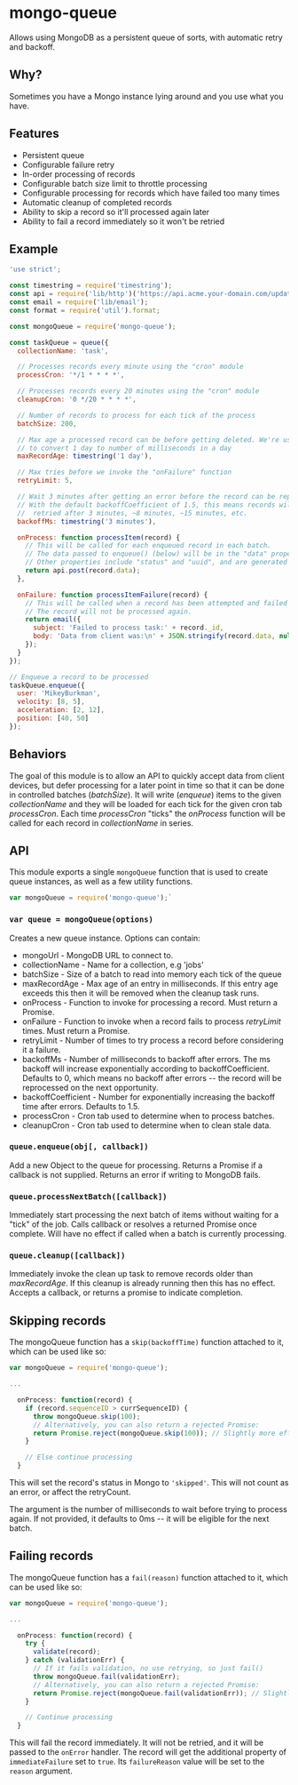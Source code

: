 # mongo-queue

Allows using MongoDB as a persistent queue of sorts, with automatic retry and backoff.

## Why?
Sometimes you have a Mongo instance lying around and you use what you have.

## Features
* Persistent queue
* Configurable failure retry
* In-order processing of records
* Configurable batch size limit to throttle processing
* Configurable processing for records which have failed too many times
* Automatic cleanup of completed records
* Ability to skip a record so it'll processed again later
* Ability to fail a record immediately so it won't be retried

## Example

```js
'use strict';

const timestring = require('timestring');
const api = require('lib/http')('https://api.acme.your-domain.com/updates');
const email = require('lib/email');
const format = require('util').format;

const mongoQueue = require('mongo-queue');

const taskQueue = queue({
  collectionName: 'task',

  // Processes records every minute using the "cron" module
  processCron: '*/1 * * * *',

  // Processes records every 20 minutes using the "cron" module
  cleanupCron: '0 */20 * * * *',

  // Number of records to process for each tick of the process
  batchSize: 200,

  // Max age a processed record can be before getting deleted. We're using timestring 
  // to convert 1 day to number of milliseconds in a day
  maxRecordAge: timestring('1 day'),

  // Max tries before we invoke the "onFailure" function
  retryLimit: 5,

  // Wait 3 minutes after getting an error before the record can be reprocessed.
  // With the default backoffCoefficient of 1.5, this means records will be
  //  retried after 3 minutes, ~8 minutes, ~15 minutes, etc.
  backoffMs: timestring('3 minutes'),

  onProcess: function processItem(record) {
    // This will be called for each enqueued record in each batch.
    // The data passed to enqueue() (below) will be in the "data" property. 
    // Other properties include "status" and "uuid", and are generated by mongo-queue.
    return api.post(record.data);
  },

  onFailure: function processItemFailure(record) {
    // This will be called when a record has been attempted and failed too many times.
    // The record will not be processed again.
    return email({
      subject: 'Failed to process task:' + record._id,
      body: 'Data from client was:\n' + JSON.stringify(record.data, null, 2)
    });
  }
});

// Enqueue a record to be processed
taskQueue.enqueue({
  user: 'MikeyBurkman',
  velocity: [8, 5],
  acceleration: [2, 12],
  position: [40, 50]
});
```

## Behaviors
The goal of this module is to allow an API to quickly accept data from client
devices, but defer processing for a later point in time so that it can be done
in controlled batches (_batchSize_). It will write (_enqueue_) items to the
given _collectionName_ and they will be loaded for each tick for the given cron
tab _processCron_. Each time _processCron_ "ticks" the _onProcess_ function will
be called for each record in _collectionName_ in series.

## API
This module exports a single `mongoQueue` function that is used to create queue instances,
as well as a few utility functions.

```js
var mongoQueue = require('mongo-queue');`
```

### `var queue = mongoQueue(options)`
Creates a new queue instance. Options can contain:

* mongoUrl - MongoDB URL to connect to.
* collectionName - Name for a collection, e.g 'jobs'
* batchSize - Size of a batch to read into memory each tick of the queue
* maxRecordAge - Max age of an entry in milliseconds. If this entry age exceeds this then it will be removed when the cleanup task runs.
* onProcess - Function to invoke for processing a record. Must return a Promise.
* onFailure - Function to invoke when a record fails to process _retryLimit_ times. Must return a Promise.
* retryLimit - Number of times to try process a record before considering it a failure.
* backoffMs - Number of milliseconds to backoff after errors. The ms backoff will increase exponentially according to backoffCoefficient.
Defaults to 0, which means no backoff after errors -- the record will be reprocessed on the next opportunity.
* backoffCoefficient - Number for exponentially increasing the backoff time after errors. Defaults to 1.5.
* processCron - Cron tab used to determine when to process batches.
* cleanupCron - Cron tab used to determine when to clean stale data.

### `queue.enqueue(obj[, callback])`
Add a new Object to the queue for processing. Returns a Promise if a callback
is not supplied. Returns an error if writing to MongoDB fails.

### `queue.processNextBatch([callback])`
Immediately start processing the next batch of items without waiting for a
"tick" of the job. Calls callback or resolves a returned Promise once complete.
Will have no effect if called when a batch is currently processing.

### `queue.cleanup([callback])`
Immediately invoke the clean up task to remove records older than
_maxRecordAge_. If this cleanup is already running then this has no effect.
Accepts a callback, or returns a promise to indicate completion.

## Skipping records
The mongoQueue function has a `skip(backoffTime)` function attached to it, which can be used like so:
```js
var mongoQueue = require('mongo-queue');

...

  onProcess: function(record) {
    if (record.sequenceID > currSequenceID) {
      throw mongoQueue.skip(100);
      // Alternatively, you can also return a rejected Promise:
      return Promise.reject(mongoQueue.skip(100)); // Slightly more efficient than throwing
    }

    // Else continue processing
  }
```
This will set the record's status in Mongo to `'skipped'`. This will not count as an error, or affect the retryCount.

The argument is the number of milliseconds to wait before trying to process again. 
If not provided, it defaults to 0ms -- it will be eligible for the next batch. 

## Failing records
The mongoQueue function has a `fail(reason)` function attached to it, which can be used like so:
```js
var mongoQueue = require('mongo-queue');

...

  onProcess: function(record) {
    try {
      validate(record);
    } catch (validationErr) {
      // If it fails validation, no use retrying, so just fail()
      throw mongoQueue.fail(validationErr);
      // Alternatively, you can also return a rejected Promise:
      return Promise.reject(mongoQueue.fail(validationErr)); // Slightly more efficient than throwing
    }

    // Continue processing
  }
```
This will fail the record immediately. It will not be retried, and it will be passed to
the `onError` handler. The record will get the additional property of `immediateFailure` set to `true`.
Its `failureReason` value will be set to the `reason` argument.
